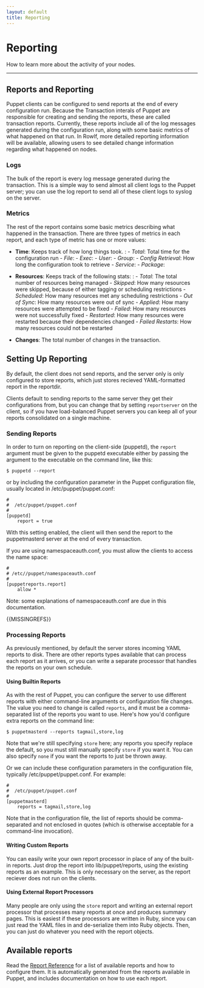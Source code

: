 ```yaml
---
layout: default
title: Reporting
---
```


Reporting
=========

How to learn more about the activity of your nodes.

* * *

## Reports and Reporting

Puppet clients can be configured to send reports at the end of
every configuration run. Because the Transaction interals of Puppet are
responsible for creating and sending the reports, these are called
transaction reports. Currently, these reports include all of the
log messages generated during the configuration run, along with
some basic metrics of what happened on that run.  In Rowlf, more
detailed reporting information will be available, allowing users
to see detailed change information regarding what happened on nodes.

### Logs

The bulk of the report is every log message generated during the
transaction. This is a simple way to send almost all client logs to
the Puppet server; you can use the log report to send all of these
client logs to syslog on the server.

### Metrics

The rest of the report contains some basic metrics describing what
happened in the transaction. There are three types of metrics in
each report, and each type of metric has one or more values:

-   **Time**: Keeps track of how long things took.
    :   -   *Total*: Total time for the configuration run
        -   *File*:
        -   *Exec*:
        -   *User*:
        -   *Group*:
        -   *Config Retrieval*: How long the configuration took to retrieve
        -   *Service*:
        -   *Package*:


-   **Resources**: Keeps track of the following stats:
    :   -   *Total*: The total number of resources being managed
        -   *Skipped*: How many resources were skipped, because of either
            tagging or scheduling restrictions
        -   *Scheduled*: How many resources met any scheduling restrictions
        -   *Out of Sync*: How many resources were out of sync
        -   *Applied*: How many resources were attempted to be fixed
        -   *Failed*: How many resources were not successfully fixed
        -   *Restarted*: How many resources were restarted because their
            dependencies changed
        -   *Failed Restarts*: How many resources could not be restarted


-   **Changes**: The total number of changes in the transaction.


## Setting Up Reporting

By default, the client does not send reports, and the server only
is only configured to store reports, which just stores recieved YAML-formatted report
in the reportdir.

Clients default to sending reports to the same server they get
their configurations from, but you can change that by setting
`reportserver` on the client, so if you have load-balanced Puppet
servers you can keep all of your reports consolidated on a single
machine.

### Sending Reports

In order to turn on reporting on the client-side (puppetd), the
`report` argument must be given to the puppetd executable either by
passing the argument to the executable on the command line, like
this:

    $ puppetd --report

or by including the configuration parameter in the Puppet
configuration file, usually located in /etc/puppet/puppet.conf:

    #
    #  /etc/puppet/puppet.conf
    #
    [puppetd]
        report = true

With this setting enabled, the client will then send the report to
the puppetmasterd server at the end of every transaction.

If you are using namespaceauth.conf, you must allow the clients to
access the name space:

    #
    # /etc//puppet/namespaceauth.conf
    #
    [puppetreports.report]
        allow *

Note: some explanations of namespaceauth.conf are due in this documentation.

{{MISSINGREFS}}

### Processing Reports

As previously mentioned, by default the server stores incoming YAML reports to
disk. There are other reports types available that can process each report as it arrives,
or you can write a separate processor that handles the reports on your own schedule.

#### Using Builtin Reports

As with the rest of Puppet, you can configure the server to use different
reports with either command-line arguments or configuration file
changes.   The value you need to change is called `reports`, and it must be a
comma-separated list of the reports you want to use. Here's how
you'd configure extra reports on the command line:

    $ puppetmasterd --reports tagmail,store,log

Note that we're still specifying `store` here; any reports you
specify replace the default, so you must still manually specify
`store` if you want it. You can also specify `none` if you want the
reports to just be thrown away.

Or we can include these configuration parameters in the
configuration file, typically /etc/puppet/puppet.conf. For
example:

    #
    #  /etc/puppet/puppet.conf
    #
    [puppetmasterd]
        reports = tagmail,store,log

Note that in the configuration file, the list of reports should be
comma-separated and not enclosed in quotes (which is otherwise
acceptable for a command-line invocation).

#### Writing Custom Reports

You can easily write your own report processor in place of any of
the built-in reports. Just drop the report into lib/puppet/reports,
using the existing reports as an example.  This is only necessary on
the server, as the report reciever does not run on the clients.

#### Using External Report Processors

Many people are only using the `store` report and writing an external
report processor that processes many reports at once and produces
summary pages.  This is easiest if these processors are written in
Ruby, since you can just read the YAML files in and de-serialize
them into Ruby objects. Then, you can just do whatever you need
with the report objects.

## Available reports

Read the [Report Reference](/references/latest/report.html) for a list of available reports and
how to configure them. It is automatically generated from the reports available
in Puppet, and includes documentation on how to use each report.






